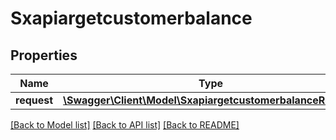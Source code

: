 # Sxapiargetcustomerbalance

## Properties
Name | Type | Description | Notes
------------ | ------------- | ------------- | -------------
**request** | [**\Swagger\Client\Model\SxapiargetcustomerbalanceRequest**](SxapiargetcustomerbalanceRequest.md) |  | [optional] 

[[Back to Model list]](../README.md#documentation-for-models) [[Back to API list]](../README.md#documentation-for-api-endpoints) [[Back to README]](../README.md)


